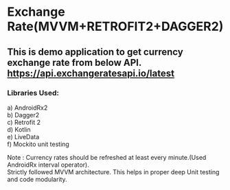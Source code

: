
# Exchange Rate(MVVM+RETROFIT2+DAGGER2)
This is demo application to get currency exchange rate from below API.
https://api.exchangeratesapi.io/latest
---
### Libraries Used:
a) AndroidRx2</br> 
b) Dagger2</br>
c) Retrofit 2</br>
d) Kotlin</br>
e) LiveData</br>
f) Mockito unit testing</br>

Note : Currency rates should be refreshed at least every minute.(Used AndroidRx interval operator).</br>
Strictly followed MVVM architecture. This helps in proper deep Unit testing and code modularity.
